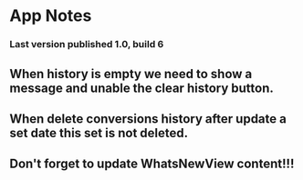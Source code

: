 # App Notes

### Last version published 1.0, build 6

## When history is empty we need to show a message and unable the clear history button.

## When delete conversions history after update a set date this set is not deleted.

## Don't forget to update WhatsNewView content!!!

